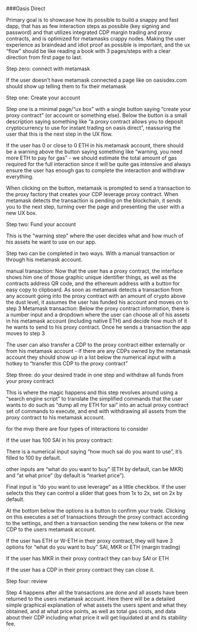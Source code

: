 ###Oasis Direct

Primary goal is to showcase how its possible to build a snappy and fast dapp, that has as few interaction steps as possible (key signing and password) and that utilizes integrated CDP margin trading and proxy contracts, and is optimized for metamasks crappy nodes. Making the user experience as braindead and idiot proof as possible is important, and the ux “flow” should be like reading a book with 3 pages/steps with a clear direction from first page to last.

Step zero: connect with metamask

If the user doesn’t have metamask connected a page like on oasisdex.com should show up telling them to fix their metamask

Step one: Create your account

Step one is a minimal page/“ux box” with a single button saying “create your proxy contract” (or account or something else). Below the button is a small description saying something like “a proxy contract allows you to deposit cryptocurrency to use for instant trading on oasis direct”, reassuring the user that this is the next step in the UX flow.

If the user has 0 or close to 0 ETH in his metamask account, there should be a warning above the button saying something like “warning, you need more ETH to pay for gas” - we should estimate the total amount of gas required for the full interaction since it will be quite gas intensive and always ensure the user has enough gas to complete the interaction and withdraw everything.

When clicking on the button, metamask is prompted to send a transaction to the proxy factory that creates your CDP leverage proxy contract. When metamask detects the transaction is pending on the blockchain, it sends you to the next step, turning over the page and presenting the user with a new UX box.

Step two: Fund your account

This is the “warning step” where the user decides what and how much of his assets he want to use on our app.

Step two can be completed in two ways. With a manual transaction or through his metamask account.

manual transaction: Now that the user has a proxy contract, the interface shows him one of those graphic unique identifier things, as well as the contracts address QR code, and the ethereum address with a button for easy copy to clipboard. As soon as metamask detects a transaction from any account going into the proxy contract with an amount of crypto above the dust level, it assumes the user has funded his account and moves on to step 3
Metamask transaction: Below the proxy contract information, there is a number input and a dropdown where the user can choose all of his assets in his metamask account (including native ETH) and decide how much of it he wants to send to his proxy contract. Once he sends a transaction the app moves to step 3

The user can also transfer a CDP to the proxy contract either externally or from his metamask account - if there are any CDPs owned by the metamask account they should show up in a list below the numerical input with a hotkey to “transfer this CDP to the proxy contract”

Step three: do your desired trade in one step and withdraw all funds from your proxy contract

This is where the magic happens and this step revolves around using a “search engine script” to translate the simplified commands that the user wants to do such as “dump all my ETH for sai” into an actual proxy contract set of commands to execute, and end with withdrawing all assets from the proxy contract to his metamask account.

for the mvp there are four types of interactions to consider

If the user has 100 SAI in his proxy contract:

There is a numerical input saying “how much sai do you want to use”, it’s filled to 100 by default.

other inputs are “what do you want to buy” (ETH by default, can be MKR) and “at what price” (by default is “market price”).

Final input is “do you want to use leverage” as a little checkbox. If the user selects this they can control a slider that goes from 1x to 2x, set on 2x by default.

At the bottom below the options is a button to confirm your trade. Clicking on this executes a set of transactions through the proxy contract according to the settings, and then a transaction sending the new tokens or the new CDP to the users metamask account.

If the user has ETH or W-ETH in their proxy contract, they will have 3 options for “what do you want to buy” SAI, MKR or ETH (margin trading)

If the user has MKR in their proxy contract they can buy SAI or ETH

If the user has a CDP in their proxy contract they can close it.

Step four: review

Step 4 happens after all the transactions are done and all assets have been returned to the users metamask account. Here there will be a detailed simple graphical explanation of what assets the users spent and what they obtained, and at what price points, as well as total gas costs, and data about their CDP including what price it will get liquidated at and its stability fee.